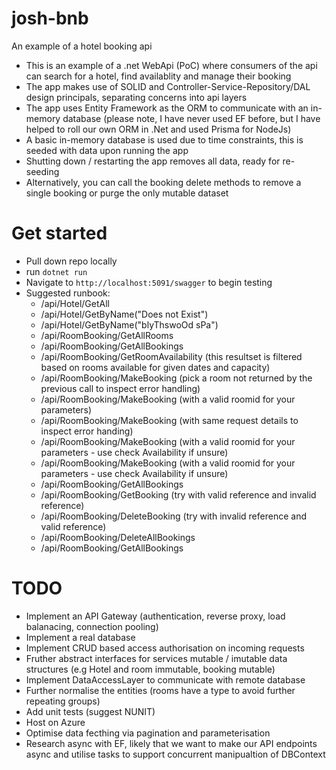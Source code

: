 # josh-bnb
 An example of a hotel booking api

 - This is an example of a .net WebApi (PoC) where consumers of the api can search for a hotel, find availablity and manage their booking 
 - The app makes use of SOLID and Controller-Service-Repository/DAL design principals, separating concerns into api layers 
 - The app uses Entity Framework as the ORM to communicate with an in-memory database (please note, I have never used EF before, but I have helped to roll our own ORM in .Net and used Prisma for NodeJs)
 - A basic in-memory database is used due to time constraints, this is seeded with data upon running the app
 - Shutting down / restarting the app removes all data, ready for re-seeding
 - Alternatively, you can call the booking delete methods to remove a single booking or purge the only mutable dataset

# Get started

- Pull down repo locally
- run `dotnet run`
- Navigate to `http://localhost:5091/swagger` to begin testing
- Suggested runbook:
    - /api/Hotel/GetAll
    - /api/Hotel/GetByName("Does not Exist")
    - /api/Hotel/GetByName("blyThswoOd sPa")
    - /api/RoomBooking/GetAllRooms
    - /api/RoomBooking/GetAllBookings 
    - /api/RoomBooking/GetRoomAvailability (this resultset is filtered based on rooms available for given dates and capacity)
    - /api/RoomBooking/MakeBooking (pick a room not returned by the previous call to inspect error handling)
    - /api/RoomBooking/MakeBooking (with a valid roomid for your parameters)
    - /api/RoomBooking/MakeBooking (with same request details to inspect error handing)
    - /api/RoomBooking/MakeBooking (with a valid roomid for your parameters - use check Availability if unsure)
    - /api/RoomBooking/MakeBooking (with a valid roomid for your parameters - use check Availability if unsure)
    - /api/RoomBooking/GetAllBookings 
    - /api/RoomBooking/GetBooking (try with valid reference and invalid reference)
    - /api/RoomBooking/DeleteBooking (try with invalid reference and valid reference)
    - /api/RoomBooking/DeleteAllBookings
    - /api/RoomBooking/GetAllBookings 

# TODO

- Implement an API Gateway (authentication, reverse proxy, load balanacing, connection pooling)
- Implement a real database
- Implement CRUD based access authorisation on incoming requests
- Fruther abstract interfaces for services mutable / imutable data structures (e.g Hotel and room immutable, booking mutable)
- Implement DataAccessLayer to communicate with remote database
- Further normalise the entities (rooms have a type to avoid further repeating groups)
- Add unit tests (suggest NUNIT)
- Host on Azure
- Optimise data fecthing via pagination and parameterisation
- Research async with EF, likely that we want to make our API endpoints async and utilise tasks to support concurrent manipualtion of DBContext